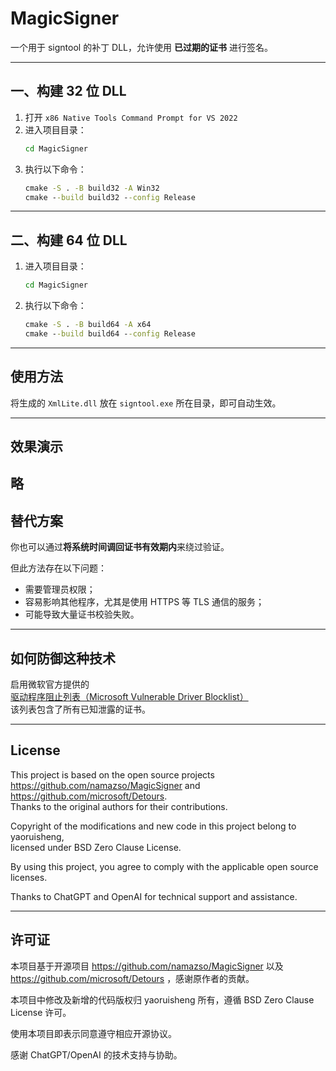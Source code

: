 # MagicSigner

一个用于 signtool 的补丁 DLL，允许使用 **已过期的证书** 进行签名。

---

## 一、构建 32 位 DLL

1. 打开 `x86 Native Tools Command Prompt for VS 2022`
2. 进入项目目录：
   ```cmd
   cd MagicSigner
   ```
3. 执行以下命令：
   ```cmd
   cmake -S . -B build32 -A Win32
   cmake --build build32 --config Release
   ```

---

## 二、构建 64 位 DLL

1. 进入项目目录：
   ```cmd
   cd MagicSigner
   ```
2. 执行以下命令：
   ```cmd
   cmake -S . -B build64 -A x64
   cmake --build build64 --config Release
   ```

---

## 使用方法

将生成的 `XmlLite.dll` 放在 `signtool.exe` 所在目录，即可自动生效。

---

## 效果演示

略
---

## 替代方案

你也可以通过**将系统时间调回证书有效期内**来绕过验证。

但此方法存在以下问题：

- 需要管理员权限；
- 容易影响其他程序，尤其是使用 HTTPS 等 TLS 通信的服务；
- 可能导致大量证书校验失败。

---

## 如何防御这种技术

启用微软官方提供的  
[驱动程序阻止列表（Microsoft Vulnerable Driver Blocklist）](https://learn.microsoft.com/zh-cn/windows/security/threat-protection/windows-defender-application-control/microsoft-recommended-driver-block-rules)  
该列表包含了所有已知泄露的证书。

---

## License 

This project is based on the open source projects  
https://github.com/namazso/MagicSigner and https://github.com/microsoft/Detours.  
Thanks to the original authors for their contributions.

Copyright of the modifications and new code in this project belong to yaoruisheng,  
licensed under BSD Zero Clause License.

By using this project, you agree to comply with the applicable open source licenses.

Thanks to ChatGPT and OpenAI for technical support and assistance.

---

## 许可证

本项目基于开源项目 https://github.com/namazso/MagicSigner 以及 https://github.com/microsoft/Detours ，感谢原作者的贡献。

本项目中修改及新增的代码版权归 yaoruisheng 所有，遵循 BSD Zero Clause License 许可。

使用本项目即表示同意遵守相应开源协议。

感谢 ChatGPT/OpenAI 的技术支持与协助。
